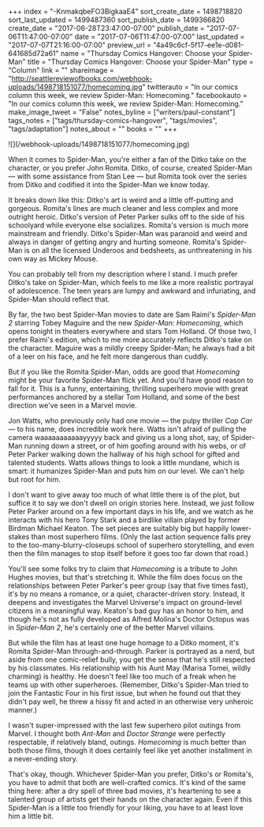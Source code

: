 +++
index = "-KnmakqbeFO3BigkaaE4"
sort_create_date = 1498718820
sort_last_updated = 1499487360
sort_publish_date = 1499366820
create_date = "2017-06-28T23:47:00-07:00"
publish_date = "2017-07-06T11:47:00-07:00"
date = "2017-07-06T11:47:00-07:00"
last_updated = "2017-07-07T21:16:00-07:00"
preview_url = "4a49c6cf-5f17-ee1e-d081-641685d72a61"
name = "Thursday Comics Hangover: Choose your Spider-Man"
title = "Thursday Comics Hangover: Choose your Spider-Man"
type = "Column"
link = ""
shareimage = "http://seattlereviewofbooks.com/webhook-uploads/1498718151077/homecoming.jpg"
twitterauto = "In our comics column this week, we review Spider-Man: Homecoming."
facebookauto = "In our comics column this week, we review Spider-Man: Homecoming."
make_image_tweet = "False"
notes_byline = ["writers/paul-constant"]
tags_notes = ["tags/thursday-comics-hangover", "tags/movies", "tags/adaptation"]
notes_about = ""
books = ""
+++
<p class="image">![](/webhook-uploads/1498718151077/homecoming.jpg)<p>

When it comes to Spider-Man, you're either a fan of the Ditko take on the character, or you prefer John Romita. Ditko, of course, created Spider-Man — with some assistance from Stan Lee — but Romita took over the series from Ditko and codified it into the Spider-Man we know today.

It breaks down like this: Ditko's art is weird and a little off-putting and gorgeous. Romita's lines are much cleaner and less complex and more outright heroic. Ditko's version of Peter Parker sulks off to the side of his schoolyard while everyone else socializes. Romita's version is much more mainstream and friendly. Ditko's Spider-Man was paranoid and weird and always in danger of getting angry and hurting someone. Romita's Spider-Man is on all the licensed Underoos and bedsheets, as unthreatening in his own way as Mickey Mouse.

You can probably tell from my description where I stand. I much prefer Ditko's take on Spider-Man, which feels to me like a more realistic portrayal of adolescence. The teen years are lumpy and awkward and infuriating, and Spider-Man should reflect that.

By far, the two best Spider-Man movies to date are Sam Raimi's *Spider-Man 2* starring Tobey Maguire and the new *Spider-Man: Homecoming*, which opens tonight in theaters everywhere and stars Tom Holland. Of those two, I prefer Raimi's edition, which to me more accurately reflects Ditko's take on the character. Maguire was a mildly creepy Spider-Man; he always had a bit of a leer on his face, and he felt more dangerous than cuddly.

But if you like the Romita Spider-Man, odds are good that *Homecoming* might be your favorite Spider-Man flick yet. And you'd have good reason to fall for it. This is a funny, entertaining, thrilling superhero movie with great performances anchored by a stellar Tom Holland, and some of the best direction we've seen in a Marvel movie.

Jon Watts, who previously only had one movie — the pulpy thriller *Cop Car* — to his name, does incredible work here. Watts isn't afraid of pulling the camera waaaaaaaaaaayyyyy back and giving us a long shot, say, of Spider-Man running down a street, or of him goofing around with his webs, or of Peter Parker walking down the hallway of his high school for gifted and talented students. Watts allows things to look a little mundane, which is smart: it humanizes Spider-Man and puts him on our level. We can't help but root for him.

I don't want to give away too much of what little there is of the plot, but suffice it to say we don't dwell on origin stories here. Instead, we just follow Peter Parker around on a few important days in his life, and we watch as he interacts with his hero Tony Stark and a birdlike villain played by former Birdman Michael Keaton. The set pieces are suitably big but happily lower-stakes than most superhero films. (Only the last action sequence falls prey to the too-many-blurry-closeups school of superhero storytelling, and even then the film manages to stop itself before it goes too far down that road.)

You'll see some folks try to claim that *Homecoming* is a tribute to John Hughes movies, but that's stretching it. While the film does focus on the relationships between Peter Parker's peer group (say that five times fast), it's by no means a romance, or a quiet, character-driven story. Instead, it deepens and investigates the Marvel Universe's impact on ground-level citizens in a meaningful way. Keaton's bad guy has an honor to him, and though he's not as fully developed as Alfred Molina's Doctor Octopus was in *Spider-Man 2*, he's certainly one of the better Marvel villains.

But while the film has at least one huge homage to a Ditko moment, it's Romita Spider-Man through-and-through. Parker is portrayed as a nerd, but aside from one comic-relief bully, you get the sense that he's still respected by his classmates. His relationship with his Aunt May (Marisa Tomei, wildly charming) is healthy. He doesn't feel like too much of a freak when he teams up with other superheroes. (Remember, Ditko's Spider-Man tried to join the Fantastic Four in his first issue, but when he found out that they didn't pay well, he threw a hissy fit and acted in an otherwise very unheroic manner.)

I wasn't super-impressed with the last few superhero pilot outings from Marvel. I thought both *Ant-Man* and *Doctor Strange* were perfectly respectable, if relatively bland, outings. *Homecoming* is much better than both those films, though it does certainly feel like yet another installment in a never-ending story. 

That's okay, though. Whichever Spider-Man you prefer, Ditko's or Romita's, you have to admit that both are well-crafted comics. It's kind of the same thing here: after a dry spell of three bad movies, it's heartening to see a talented group of artists get their hands on the character again. Even if this Spider-Man is a little too friendly for your liking, you have to at least love him a little bit.